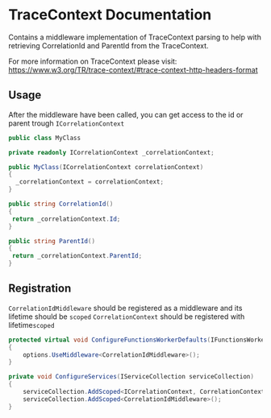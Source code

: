 # TraceContext Documentation

Contains a middleware implementation of TraceContext parsing to help with retrieving CorrelationId and ParentId from the TraceContext.

For more information on TraceContext please visit: https://www.w3.org/TR/trace-context/#trace-context-http-headers-format

## Usage

After the middleware have been called, you can get access to the id or parent trough `ICorrelationContext`

```c#
public class MyClass

private readonly ICorrelationContext _correlationContext;

public MyClass(ICorrelationContext correlationContext)
{
  _correlationContext = correlationContext;
}

public string CorrelationId()
{
 return _correlationContext.Id;
}

public string ParentId()
{
 return _correlationContext.ParentId;
}
```

## Registration

`CorrelationIdMiddleware` should be registered as a middleware and its lifetime should be `scoped`
`CorrelationContext` should be registered with lifetime`scoped`

```c#
protected virtual void ConfigureFunctionsWorkerDefaults(IFunctionsWorkerApplicationBuilder options)
{
    options.UseMiddleware<CorrelationIdMiddleware>();
}

private void ConfigureServices(IServiceCollection serviceCollection)
{
    serviceCollection.AddScoped<ICorrelationContext, CorrelationContext>();
    serviceCollection.AddScoped<CorrelationIdMiddleware>();           
}
```